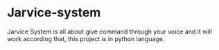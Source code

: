 # Jarvice-system
Jarvice System is all about give command through your voice and it will work according that, this project is in python language.
